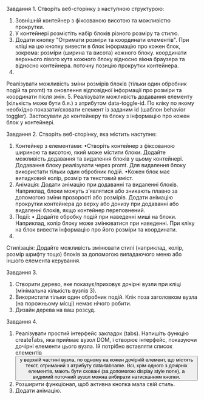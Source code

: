 Завдання 1.
Створіть веб-сторінку з наступною структурою:
1. Зовнішній контейнер з фіксованою висотою та можливістю прокрутки.
2. У контейнері розмістіть набір блоків різного розміру та стилю.
3. Додати кнопку "Отримати розміри та координати елементів". При кліці на цю кнопку вивести в блок інформацію про кожен блок, зокрема:
розміри (ширина та висота) кожного блоку.
координати верхнього лівого кута кожного блоку відносно вікна браузера та відносно контейнера.
поточну позицію прокрутки контейнера.
4.
Реалізувати можливість зміни розмірів блоків (тільки один обробник подій та promt) та оновлення відповідної інформації про розміри та координати після змін.
5.
Реалізувати можливість додавання елементу (кількість може бути б.я.) з атрибутом data-toggle-id. По кліку по якому необхідно показати/сховати елемент із заданим id (шаблон behavior toggler). Застосувати до контейнеру та блоку з інформацію про кожен блок у контейнері.

Завдання 2.
Створіть веб-сторінку, яка містить наступне:
1. Контейнер з елементами:
•Створіть контейнер з фіксованою шириною та висотою, який може містити блоки.
Додайте можливість додавання та видалення блоків у цьому контейнері. Додавання блоку реалізувати через promt. Для видалення блоку використати тільки один обробник подій.
•Кожен блок має випадковий колір, розмір та текстовий вміст.
2. Анімація:
Додати анімацію при додаванні та видаленні блоків. Наприклад, блоки можуть з'являтися або зникають плавно за допомогою зміни прозорості або розмірів.
Додати анімацію прокрутки контейнера до верху або донизу при додаванні або видаленні блоків, якщо контейнер переповнений.
3. Події:
• Додайте обробку подій при наведенні миші на блоки. Наприклад, колір блоку може змінюватися при наведенні.
При кліку на блок вивести інформацію про його розміри та координати.
4.
Стилізація:
Додайте можливість змінювати стилі (наприклад, колір, розмір шрифту тощо) блоків за допомогою випадаючого меню або іншого елемента керування.



Завдання 3.
1. Створити дерево, яке показує/приховує дочірні вузли при кліці (мінімальна кількість вузлів 3).
2. Використати тільки один обробник подій. Клік поза заголовком вузла (на порожньому місці) немає нічого робити.
3. Дизайн дерева на ваш розсуд.



Завдання 4.
1. Реалізувати простий інтерфейс закладок (tabs). Напишіть функцію createTabs, яка приймає вузол DOM, і створює інтерфейс, показуючи дочірні елементи цього вузла. Ій потрібно вставляти список елементів <button> у верхній частині вузла, по одному на кожен дочірній елемент, що містять текст, отриманий з атрибуту data-tabname. Всі, крім одного з дочірніх елементів, мають бути сховані (за допомогою display style none), a видимий поточний вузол можна вибирати натисканням кнопки.
2. Розширити функціонал, щоб активна кнопка мала свій стиль.
3. Додати анімацію.